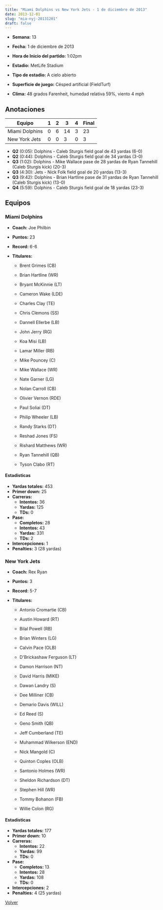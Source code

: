 ```yaml
---
title: "Miami Dolphins vs New York Jets - 1 de diciembre de 2013"
date: 2013-12-01
slug: "mia-nyj-20131201"
draft: false
---
```


* **Semana:** 13
* **Fecha:** 1 de diciembre de 2013

* **Hora de Inicio del partido:** 1:02pm
* **Estadio:** MetLife Stadium
* **Tipo de estadio:** A cielo abierto
* **Superficie de juego:** Césped artificial (FieldTurf)
* **Clima:** 48 grados Farenheit, humedad relativa 59%, viento 4 mph





## Anotaciones
| Equipo | 1 | 2 | 3 | 4 | Final |
|--------|---|---|---|---|-------|
| Miami Dolphins  | 0 | 6 | 14 | 3  | 23 |
| New York Jets  | 0 | 0 | 3 | 0  | 3 |
* **Q2** (0:05): Dolphins - Caleb Sturgis field goal de 43 yardas (6-0)
* **Q2** (0:44): Dolphins - Caleb Sturgis field goal de 34 yardas (3-0)
* **Q3** (1:02): Dolphins - Mike Wallace pase de 28 yardas de Ryan Tannehill (Caleb Sturgis kick) (20-3)
* **Q3** (4:30): Jets - Nick Folk field goal de 20 yardas (13-3)
* **Q3** (9:42): Dolphins - Brian Hartline pase de 31 yardas de Ryan Tannehill (Caleb Sturgis kick) (13-0)
* **Q4** (5:59): Dolphins - Caleb Sturgis field goal de 18 yardas (23-3)


## Equipos


### Miami Dolphins
* **Coach:** Joe Philbin
* **Puntos:** 23
* **Record:** 6-6
* **Titulares:** 

  * Brent Grimes (CB) 

  * Brian Hartline (WR) 

  * Bryant McKinnie (LT) 

  * Cameron Wake (LDE) 

  * Charles Clay (TE) 

  * Chris Clemons (SS) 

  * Dannell Ellerbe (LB) 

  * John Jerry (RG) 

  * Koa Misi (LB) 

  * Lamar Miller (RB) 

  * Mike Pouncey (C) 

  * Mike Wallace (WR) 

  * Nate Garner (LG) 

  * Nolan Carroll (CB) 

  * Olivier Vernon (RDE) 

  * Paul Soliai (DT) 

  * Philip Wheeler (LB) 

  * Randy Starks (DT) 

  * Reshad Jones (FS) 

  * Rishard Matthews (WR) 

  * Ryan Tannehill (QB) 

  * Tyson Clabo (RT) 

#### Estadísticas
* **Yardas totales:** 453
* **Primer down:** 25
* **Carreras:**
  * **Intentos:** 36
  * **Yardas:** 125
  * **TDs:** 0
* **Pase:**
  * **Completos:** 28
  * **Intentos:** 43
  * **Yardas:** 331
  * **TDs:** 2
* **Intercepciones:** 1
* **Penalties:** 3 (28 yardas)

### New York Jets
* **Coach:** Rex Ryan
* **Puntos:** 3
* **Record:** 5-7
* **Titulares:** 

  * Antonio Cromartie (CB) 

  * Austin Howard (RT) 

  * Bilal Powell (RB) 

  * Brian Winters (LG) 

  * Calvin Pace (OLB) 

  * D'Brickashaw Ferguson (LT) 

  * Damon Harrison (NT) 

  * David Harris (MIKE) 

  * Dawan Landry (S) 

  * Dee Milliner (CB) 

  * Demario Davis (WILL) 

  * Ed Reed (S) 

  * Geno Smith (QB) 

  * Jeff Cumberland (TE) 

  * Muhammad Wilkerson (END) 

  * Nick Mangold (C) 

  * Quinton Coples (OLB) 

  * Santonio Holmes (WR) 

  * Sheldon Richardson (DT) 

  * Stephen Hill (WR) 

  * Tommy Bohanon (FB) 

  * Willie Colon (RG) 

#### Estadísticas
* **Yardas totales:** 177
* **Primer down:** 10
* **Carreras:**
  * **Intentos:** 22
  * **Yardas:** 99
  * **TDs:** 0
* **Pase:**
  * **Completos:** 13
  * **Intentos:** 28
  * **Yardas:** 108
  * **TDs:** 0
* **Intercepciones:** 2
* **Penalties:** 4 (25 yardas)


[Volver](/historia/2013)
